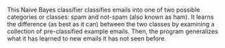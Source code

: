 This Naive Bayes classifier classifies emails into one of two possible categories or classes: spam and not-spam (also known as ham). It learns the difference (as best as it can) between the two classes by examining a collection of pre-classified example emails. Then, the program generalizes what it has learned to new emails it has not seen before.
